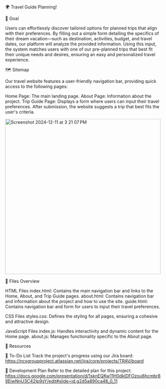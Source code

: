 🌍 Travel Guide Planning!

🎯 Goal

Users can effortlessly discover tailored options for planned trips that align with their preferences. By filling out a simple form detailing the specifics of their dream vacation—such as destination, activities, budget, and travel dates, our platform will analyze the provided information. Using this input, the system matches users with one of our pre-planned trips that best fit their unique needs and desires, ensuring an easy and personalized travel experience.

🗺️ Sitemap

Our travel website features a user-friendly navigation bar, providing quick access to the following pages:

Home Page: The main landing page.
About Page: Information about the project.
Trip Guide Page: Displays a form where users can input their travel preferences. After submission, the website suggests a trip that best fits the user's criteria.


<img width="500" alt="Screenshot 2024-12-11 at 3 21 07 PM" src="https://github.com/user-attachments/assets/badd7889-bf88-4539-9cfe-df7ad04ea549" />


📂 Files Overview

HTML Files
index.html: Contains the main navigation bar and links to the Home, About, and Trip Guide pages.
about.html: Contains navigation bar and information about the project and how to use the site.
guide.html: Contains navigation bar and form for users to input their travel preferences.

CSS Files
styles.css: Defines the styling for all pages, ensuring a cohesive and attractive design.

JavaScript Files
index.js: Handles interactivity and dynamic content for the Home page.
about.js: Manages functionality specific to the About page.

📌 Resources

📝 To-Do List
Track the project's progress using our Jira board: https://ncsgroupproject.atlassian.net/jira/core/projects/TRAV/board

📖 Development Plan
Refer to the detailed plan for this project: https://docs.google.com/presentation/d/1sknEQKw11H0dklDFOzou6hcmbr89EiwNnU3C42Ip9sY/edit#slide=id.g2d5a890ca48_0_11
